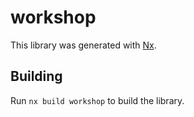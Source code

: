 # workshop

This library was generated with [Nx](https://nx.dev).

## Building

Run `nx build workshop` to build the library.
